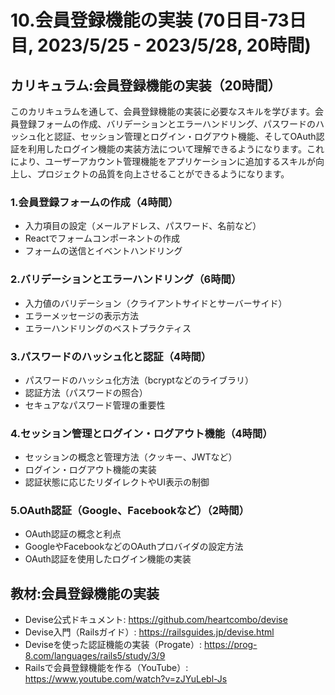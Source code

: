 # 10.会員登録機能の実装 (70日目-73日目, 2023/5/25 - 2023/5/28, 20時間)

## カリキュラム:会員登録機能の実装（20時間）
このカリキュラムを通して、会員登録機能の実装に必要なスキルを学びます。会員登録フォームの作成、バリデーションとエラーハンドリング、パスワードのハッシュ化と認証、セッション管理とログイン・ログアウト機能、そしてOAuth認証を利用したログイン機能の実装方法について理解できるようになります。これにより、ユーザーアカウント管理機能をアプリケーションに追加するスキルが向上し、プロジェクトの品質を向上させることができるようになります。
### 1.会員登録フォームの作成（4時間）
- 入力項目の設定（メールアドレス、パスワード、名前など）
- Reactでフォームコンポーネントの作成
- フォームの送信とイベントハンドリング
### 2.バリデーションとエラーハンドリング（6時間）
- 入力値のバリデーション（クライアントサイドとサーバーサイド）
- エラーメッセージの表示方法
- エラーハンドリングのベストプラクティス
### 3.パスワードのハッシュ化と認証（4時間）
- パスワードのハッシュ化方法（bcryptなどのライブラリ）
- 認証方法（パスワードの照合）
- セキュアなパスワード管理の重要性
### 4.セッション管理とログイン・ログアウト機能（4時間）
- セッションの概念と管理方法（クッキー、JWTなど）
- ログイン・ログアウト機能の実装
- 認証状態に応じたリダイレクトやUI表示の制御
### 5.OAuth認証（Google、Facebookなど）（2時間）
- OAuth認証の概念と利点
- GoogleやFacebookなどのOAuthプロバイダの設定方法
- OAuth認証を使用したログイン機能の実装

## 教材:会員登録機能の実装
- Devise公式ドキュメント: https://github.com/heartcombo/devise
- Devise入門（Railsガイド）: https://railsguides.jp/devise.html
- Deviseを使った認証機能の実装（Progate）: https://prog-8.com/languages/rails5/study/3/9
- Railsで会員登録機能を作る（YouTube）: https://www.youtube.com/watch?v=zJYuLebl-Js